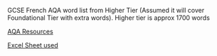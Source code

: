 GCSE French AQA word list from Higher Tier (Assumed it will cover Foundational Tier with extra words). Higher tier is approx 1700 words

[AQA Resources](https://www.aqa.org.uk/subjects/french/gcse/french-8652/teaching-resources)

[Excel Sheet used](https://cdn.sanity.io/files/p28bar15/green/d3250849ea6c28802145b4fd3272ec9bfc40a48a.xlsx)
